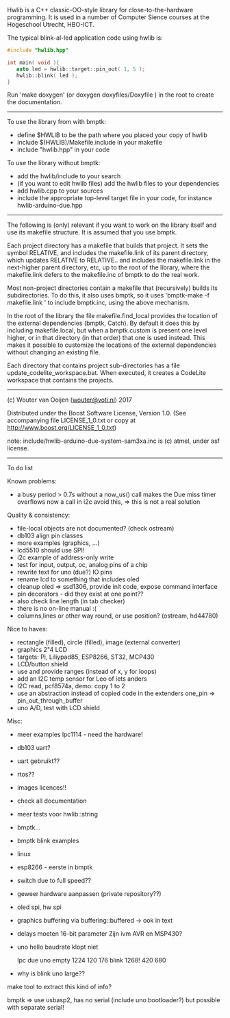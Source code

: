 Hwlib is a C++ classic-OO-style library for close-to-the-hardware 
programming. It is used in a number of Computer Sience courses 
at the Hogeschool Utrecht, HBO-ICT.

The typical blink-al-led application code using hwlib is:

```C++
#include "hwlib.hpp"

int main( void ){   
   auto led = hwlib::target::pin_out( 1, 5 );
   hwlib::blink( led );
}
```

Run 'make doxygen' (or doxygen doxyfiles/Doxyfile )
in the root to create the documentation.

-----------------------------------------------------------------------------  

To use the library from with bmptk:
   - define $HWLIB to be the path where you placed your copy of hwlib
   - include $(HWLIB)/Makefile.include in your makefile
   - include "hwlib.hpp" in your code
   
To use the library without bmptk:
   - add the hwlib/include to your search
   - (if you want to edit hwlib files) 
       add the hwlib files to your dependencies
   - add hwlib.cpp to your sources
   - include the appropriate top-level target file in your code,
       for instance hwlib-arduino-due.hpp
      
-----------------------------------------------------------------------------      

The following is (only) relevant if you want to work on the library 
itself and use its makefile structure. It is assumed that you use bmptk.     
      
Each project directory has a makefile that builds that project. 
It sets the symbol RELATIVE, and includes the makefile.link 
of its parent directory, which updates RELATIVE to RELATIVE\.. and 
includes the makefile.link in the next-higher parent directory, etc,
up to the root of the library, where the makefile.link defers to the
makefile.inc of bmptk to do the real work.

Most non-project directories contain a makefile that (recursively)
builds its subdirectories. To do this, it also uses bmptk, so it uses
'bmptk-make -f makefile.link <target>' to include bmptk.inc, using the
above mechanism.

In the root of the library the file makefile.find_local 
provides the location of 
the external dependencies (bmptk, Catch). By default it does this by 
including makefile.local, but when a bmptk.custom is present 
one level higher, or in that directory (in that order) that one 
is used instead. This makes it possible to customize the locations 
of the external dependencies without changing an existing file.

Each directory that contains project sub-directories has a file 
update_codelite_workspace.bat. When executed, it creates a CodeLite 
workspace that contains the projects.

-----------------------------------------------------------------------------
      
(c) Wouter van Ooijen (wouter@voti.nl) 2017

Distributed under the Boost Software License, Version 1.0.
(See accompanying file LICENSE_1_0.txt or copy at 
http://www.boost.org/LICENSE_1_0.txt)     

note: include/hwlib-arduino-due-system-sam3xa.inc is (c) atmel, 
under asf license.      

-----------------------------------------------------------------------------

To do list

Known problems:
  - a busy period > 0.7s without a now_us() call makes the Due miss timer overflows
    now a call in i2c avoid this, => this is not a real solution

Quality & consistency:
  - file-local objects are not documented? (check ostream)
  - db103 align pin classes
  - more examples (graphics, ...)
  - lcd5510 should use SPI!
  - i2c example of address-only write
  - test for input, output, oc, analog pins of a chip
  - rewrite text for uno (due?) IO pins
  - rename lcd to something that includes oled
  - cleanup oled => ssd1306, provide init code, expose command interface
  - pin decorators - did they exist at one point??
  - also check line length (in tab checker)
  - there is no on-line manual :(
  - columns,lines or other way round, or use position? (ostream, hd44780)

Nice to haves:
  - rectangle (filled), circle (filled), image (external converter)
  - graphics 2"4 LCD
  - targets: Pi, Liliypad85, ESP8266, ST32, MCP430
  - LCD/button shield
  - use and provide ranges (instead of x, y for loops)
  - add an I2C temp sensor for Leo of iets anders
  - I2C read, pcf8574a, demo: copy 1 to 2
  - use an abstraction instead of copied code in the extenders one_pin => pin_out_through_buffer
  - uno A/D, test with LCD shield

Misc:
  - meer examples lpc1114 - need the hardware!
  - db103 uart?
  - uart gebruikt??
  - rtos??
  - images licences!!
  - check all documentation
  - meer tests voor hwlib::string
  - bmptk...
  - bmptk blink examples
  - linux
  - esp8266 - eerste in bmptk
  - switch due to full speed??
  - geweer hardware aanpassen (private repository??)
  - oled spi, hw spi
  - graphics buffering via buffering::buffered -> ook in text
  - delays moeten 16-bit parameter Zijn ivm AVR en MSP430?
  - uno hello baudrate klopt niet

     lpc due uno
empty 1224 120 176
blink 1268! 420 680
- why is blink uno large??

make tool to extract this kind of info?

bmptk => use usbasp2, has no serial (include uno bootloader?)
but possible with separate serial!
      